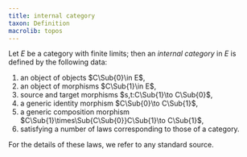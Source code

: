 ```yaml
---
title: internal category
taxon: Definition
macrolib: topos
---
```


Let $E$ be a category with finite limits; then an _internal category_
in $E$ is defined by the following data:

1. an object of objects $C\Sub{0}\in E$,
2. an object of morphisms $C\Sub{1}\in E$,
3. source and target morphisms $s,t:C\Sub{1}\to C\Sub{0}$,
4. a generic identity morphism $C\Sub{0}\to C\Sub{1}$,
5. a generic composition morphism $C\Sub{1}\times\Sub{C\Sub{0}}C\Sub{1}\to C\Sub{1}$,
6. satisfying a number of laws corresponding to those of a category.

For the details of these laws, we refer to any standard source.
